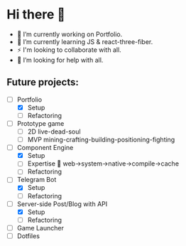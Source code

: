 # Hi there 👋
- 🔭 I’m currently working on Portfolio.
- 🌱 I’m currently learning JS & react-three-fiber.
- ⚡ I'm looking to collaborate with all.
- 🤔 I’m looking for help with all.
## Future projects:
- [ ] Portfolio
  - [x] Setup
  - [ ] Refactoring
- [ ] Prototype game
  - [ ] 2D live-dead-soul
  - [ ] MVP mining-crafting-building-positioning-fighting
- [ ] Component Engine
  - [x] Setup
  - [ ] Expertise 🤞 web->system->native->compile->cache
  - [ ] Refactoring
- [ ] Telegram Bot
  - [x] Setup
  - [ ] Refactoring
- [ ] Server-side Post/Blog with API
  - [x] Setup
  - [ ] Refactoring
- [ ] Game Launcher
- [ ] Dotfiles
